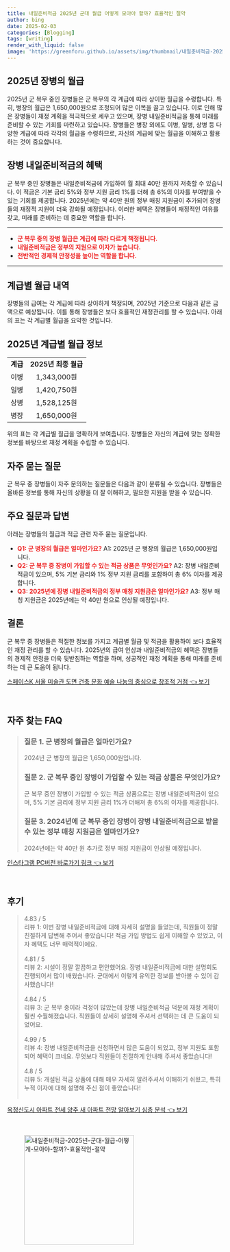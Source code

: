 ```yaml
---
title: 내일준비적금 2025년 군대 월급 어떻게 모아야 할까? 효율적인 절약
author: bing
date: 2025-02-03
categories: [Blogging]
tags: [writing]
render_with_liquid: false
image: 'https://greenforu.github.io/assets/img/thumbnail/내일준비적금-2025년-군대-월급-어떻게-모아야-할까?-효율적인-절약.webp'
---
```



<h2 id='장병의_월급'>2025년 장병의 월급</h2>

<p>2025년 군 복무 중인 장병들은 군 복무의 각 계급에 따라 상이한 월급을 수령합니다. 특히, 병장의 월급은 1,650,000원으로 조정되어 많은 이목을 끌고 있습니다. 이로 인해 많은 장병들이 재정 계획을 적극적으로 세우고 있으며, 장병 내일준비적금을 통해 미래를 준비할 수 있는 기회를 마련하고 있습니다. 장병들은 병장 외에도 이병, 일병, 상병 등 다양한 계급에 따라 각각의 월급을 수령하므로, 자신의 계급에 맞는 월급을 이해하고 활용하는 것이 중요합니다.</p>

<h2 id='내일준비적금_혜택'>장병 내일준비적금의 혜택</h2>

<p>군 복무 중인 장병들은 내일준비적금에 가입하여 월 최대 40만 원까지 저축할 수 있습니다. 이 적금은 기본 금리 5%와 정부 지원 금리 1%를 더해 총 6%의 이자를 부여받을 수 있는 기회를 제공합니다. 2025년에는 약 40만 원의 정부 매칭 지원금이 추가되어 장병들의 재정적 지원이 더욱 강화될 예정입니다. 이러한 혜택은 장병들이 재정적인 여유를 갖고, 미래를 준비하는 데 중요한 역할을 합니다.</p>

<hr />

<ul>
    <li><b><span style="color: #ee2323;">군 복무 중의 장병 월급은 계급에 따라 다르게 책정됩니다.</span></b></li>
    <li><b><span style="color: #ee2323;">내일준비적금은 정부의 지원으로 이자가 높습니다.</span></b></li>
    <li><b><span style="color: #ee2323;">전반적인 경제적 안정성을 높이는 역할을 합니다.</span></b></li>
</ul>

<hr />

<h2 id='계급별_월급'>계급별 월급 내역</h2>

<p>장병들의 급여는 각 계급에 따라 상이하게 책정되며, 2025년 기준으로 다음과 같은 금액으로 예상됩니다. 이를 통해 장병들은 보다 효율적인 재정관리를 할 수 있습니다. 아래의 표는 각 계급별 월급을 요약한 것입니다.</p>

<h2 id='월급_정보'>2025년 계급별 월급 정보</h2>

<table>
    <tr>
        <td style="text-align: center; height: 17px;"><b>계급</b></td>
        <td style="text-align: center; height: 17px;"><b>2025년 최종 월급</b></td>
    </tr>
    <tr>
        <td style="text-align: center; height: 17px;">이병</td>
        <td style="text-align: center; height: 17px;">1,343,000원</td>
    </tr>
    <tr>
        <td style="text-align: center; height: 17px;">일병</td>
        <td style="text-align: center; height: 17px;">1,420,750원</td>
    </tr>
    <tr>
        <td style="text-align: center; height: 17px;">상병</td>
        <td style="text-align: center; height: 17px;">1,528,125원</td>
    </tr>
    <tr>
        <td style="text-align: center; height: 17px;">병장</td>
        <td style="text-align: center; height: 17px;">1,650,000원</td>
    </tr>
</table>

<p>위의 표는 각 계급별 월급을 명확하게 보여줍니다. 장병들은 자신의 계급에 맞는 정확한 정보를 바탕으로 재정 계획을 수립할 수 있습니다.</p>

<h2 id='자주_묻는_질문'>자주 묻는 질문</h2>

<p>군 복무 중 장병들이 자주 문의하는 질문들은 다음과 같이 분류될 수 있습니다. 장병들은 올바른 정보를 통해 자신의 상황을 더 잘 이해하고, 필요한 지원을 받을 수 있습니다.</p>

<h2 id='질문과_답변'>주요 질문과 답변</h2>

<p>아래는 장병들의 월급과 적금 관련 자주 묻는 질문입니다.</p>

<ul>
    <li><b><span style="color: #ee2323;">Q1: 군 병장의 월급은 얼마인가요?</span></b> A1: 2025년 군 병장의 월급은 1,650,000원입니다.</li>
    <li><b><span style="color: #ee2323;">Q2: 군 복무 중 장병이 가입할 수 있는 적금 상품은 무엇인가요?</span></b> A2: 장병 내일준비적금이 있으며, 5% 기본 금리와 1% 정부 지원 금리를 포함하여 총 6% 이자를 제공합니다.</li>
    <li><b><span style="color: #ee2323;">Q3: 2025년에 장병 내일준비적금의 정부 매칭 지원금은 얼마인가요?</span></b> A3: 정부 매칭 지원금은 2025년에는 약 40만 원으로 인상될 예정입니다.</li>
</ul>

<h2 id='결론'>결론</h2>

<p>군 복무 중 장병들은 적절한 정보를 가지고 계급별 월급 및 적금을 활용하여 보다 효율적인 재정 관리를 할 수 있습니다. 2025년의 급여 인상과 내일준비적금의 혜택은 장병들의 경제적 안정을 더욱 뒷받침하는 역할을 하며, 성공적인 재정 계획을 통해 미래를 준비하는 데 큰 도움이 됩니다.</p>


<p><a class="click-button" title="스페이스K 서울 미술관 도면 건축 문화 예술 나눔의 중심으로 창조적 거점" href="https://greenforu.github.io/posts/%EC%8A%A4%ED%8E%98%EC%9D%B4%EC%8A%A4K-%EC%84%9C%EC%9A%B8-%EB%AF%B8%EC%88%A0%EA%B4%80-%EB%8F%84%EB%A9%B4-%EA%B1%B4%EC%B6%95-%EB%AC%B8%ED%99%94-%EC%98%88%EC%88%A0-%EB%82%98%EB%88%94%EC%9D%98-%EC%A4%91%EC%8B%AC%EC%9C%BC%EB%A1%9C-%EC%B0%BD%EC%A1%B0%EC%A0%81-%EA%B1%B0%EC%A0%90/" rel="dofollow">스페이스K 서울 미술관 도면 건축 문화 예술 나눔의 중심으로 창조적 거점 👈 보기</a></p><br>
<h2 id='자주_찾는_FAQ'>자주 찾는 FAQ</h2>
<div itemscope="" itemtype="https://schema.org/FAQPage"> 
<blockquote> 
<div itemscope="" itemprop="mainEntity" itemtype="https://schema.org/Question"> 
<h3 itemprop="name">질문 1. 군 병장의 월급은 얼마인가요?</h3> 
<div itemscope="" itemprop="acceptedAnswer" itemtype="https://schema.org/Answer"> 
<span itemprop="text"> 
<p>2024년 군 병장의 월급은 1,650,000원입니다.</p> 
</span> 
</div> 
</div> 
<div itemscope="" itemprop="mainEntity" itemtype="https://schema.org/Question"> 
<h3 itemprop="name">질문 2. 군 복무 중인 장병이 가입할 수 있는 적금 상품은 무엇인가요?</h3> 
<div itemscope="" itemprop="acceptedAnswer" itemtype="https://schema.org/Answer"> 
<span itemprop="text"> 
<p>군 복무 중인 장병이 가입할 수 있는 적금 상품으로는 장병 내일준비적금이 있으며, 5% 기본 금리에 정부 지원 금리 1%가 더해져 총 6%의 이자를 제공합니다.</p> 
</span> 
</div> 
</div> 
<div itemscope="" itemprop="mainEntity" itemtype="https://schema.org/Question"> 
<h3 itemprop="name">질문 3. 2024년에 군 복무 중인 장병이 장병 내일준비적금으로 받을 수 있는 정부 매칭 지원금은 얼마인가요?</h3> 
<div itemscope="" itemprop="acceptedAnswer" itemtype="https://schema.org/Answer"> 
<span itemprop="text"> 
<p>2024년에는 약 40만 원 추가로 정부 매칭 지원금이 인상될 예정입니다.</p> 
</span> 
</div> 
</div> 
</blockquote> 
</div>
<p><a class="click-button" title="인스타그램 PC버전 바로가기 링크" href="https://greenforu.github.io/posts/%EC%9D%B8%EC%8A%A4%ED%83%80%EA%B7%B8%EB%9E%A8-PC%EB%B2%84%EC%A0%84-%EB%B0%94%EB%A1%9C%EA%B0%80%EA%B8%B0-%EB%A7%81%ED%81%AC/" rel="dofollow">인스타그램 PC버전 바로가기 링크 👈 보기</a></p><br>
<h2 id='후기'>후기</h2>
<div itemscope itemtype="https://schema.org/Product">
  <blockquote>
  <div itemprop="review" itemscope itemtype="https://schema.org/Review">
      <div itemprop="reviewRating" itemscope itemtype="https://schema.org/Rating"> <span itemprop="ratingValue">4.83</span> / <span itemprop="bestRating">5</span> </div>
      <span itemprop="reviewBody">리뷰 1: 이번 장병 내일준비적금에 대해 자세히 설명을 들었는데, 직원들이 정말 친절하게 답변해 주어서 좋았습니다! 적금 가입 방법도 쉽게 이해할 수 있었고, 이자 혜택도 너무 매력적이에요.</span>
  </div>
  <br>
  <div itemprop="review" itemscope itemtype="https://schema.org/Review">
      <div itemprop="reviewRating" itemscope itemtype="https://schema.org/Rating"> <span itemprop="ratingValue">4.81</span> / <span itemprop="bestRating">5</span> </div>
      <span itemprop="reviewBody">리뷰 2: 시설이 정말 깔끔하고 편안했어요. 장병 내일준비적금에 대한 설명회도 진행되어서 많이 배웠습니다. 군대에서 이렇게 유익한 정보를 받아볼 수 있어 감사했습니다!</span>
  </div>
  <br>
  <div itemprop="review" itemscope itemtype="https://schema.org/Review">
      <div itemprop="reviewRating" itemscope itemtype="https://schema.org/Rating"> <span itemprop="ratingValue">4.84</span> / <span itemprop="bestRating">5</span> </div>
      <span itemprop="reviewBody">리뷰 3: 군 복무 중이라 걱정이 많았는데 장병 내일준비적금 덕분에 재정 계획이 훨씬 수월해졌습니다. 직원들이 상세히 설명해 주셔서 선택하는 데 큰 도움이 되었어요.</span>
  </div>
  <br>
  <div itemprop="review" itemscope itemtype="https://schema.org/Review">
      <div itemprop="reviewRating" itemscope itemtype="https://schema.org/Rating"> <span itemprop="ratingValue">4.99</span> / <span itemprop="bestRating">5</span> </div>
      <span itemprop="reviewBody">리뷰 4: 장병 내일준비적금을 신청하면서 많은 도움이 되었고, 정부 지원도 포함되어 혜택이 크네요. 무엇보다 직원들이 친절하게 안내해 주셔서 좋았습니다!</span>
  </div>
  <br>
  <div itemprop="review" itemscope itemtype="https://schema.org/Review">
      <div itemprop="reviewRating" itemscope itemtype="https://schema.org/Rating"> <span itemprop="ratingValue">4.8</span> / <span itemprop="bestRating">5</span> </div>
      <span itemprop="reviewBody">리뷰 5: 개설된 적금 상품에 대해 매우 자세히 알려주셔서 이해하기 쉬웠고, 특히 누적 이자에 대해 설명해 주신 점이 좋았습니다!</span>
  </div>
  <br>
  </blockquote>
</div>
<p><a class="click-button" title="옥정신도시 아파트 전세 양주 새 아파트 전망 알아보기 심층 분석" href="https://greenforu.github.io/posts/%EC%98%A5%EC%A0%95%EC%8B%A0%EB%8F%84%EC%8B%9C-%EC%95%84%ED%8C%8C%ED%8A%B8-%EC%A0%84%EC%84%B8-%EC%96%91%EC%A3%BC-%EC%83%88-%EC%95%84%ED%8C%8C%ED%8A%B8-%EC%A0%84%EB%A7%9D-%EC%95%8C%EC%95%84%EB%B3%B4%EA%B8%B0-%EC%8B%AC%EC%B8%B5-%EB%B6%84%EC%84%9D/" rel="dofollow">옥정신도시 아파트 전세 양주 새 아파트 전망 알아보기 심층 분석 👈 보기</a></p><br>
<figure class="image"><img src="https://greenforu.github.io/assets/img/thumbnail/내일준비적금-2025년-군대-월급-어떻게-모아야-할까?-효율적인-절약.webp" alt="내일준비적금-2025년-군대-월급-어떻게-모아야-할까?-효율적인-절약" width="256" height="256"></figure>